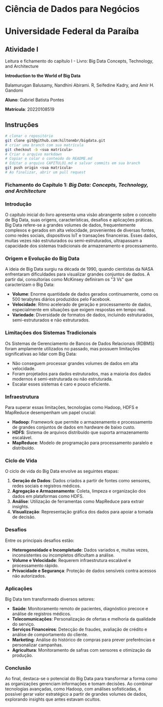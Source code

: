 # Ciência de Dados para Negócios

# Universidade Federal da Paraíba

## Atividade I

Leitura e fichamento do capítulo I - Livro: Big Data
Concepts, Technology, and Architecture

**Introduction to the World of Big Data**

Balamurugan Balusamy, Nandhini Abirami. R, Seifedine Kadry, and Amir H. Gandomi

**Aluno**: Gabriel Batista Pontes

**Matrícula**: 20220108519

## Instruções

```bash
# clonar o repositório
git clone git@github.com:hiltonmbr/bigdata.git
# criar uma branch com sua matrícula
git checkout -b <sua matrícula>
# Criar o arquivo markdown 
# Copiar e colar o conteúdo do README.md
# Editar o arquivo CAPITULO1.md e salvar commits em sua branch
git push origin <sua matrícula>
# Ao finalizar, abrir um pull request
```


### Fichamento do Capítulo 1: *Big Data: Concepts, Technology, and Architecture*

### Introdução 

O capítulo inicial do livro apresenta uma visão abrangente sobre o conceito de Big Data, suas origens, características, desafios e aplicações práticas. Big Data refere-se a grandes volumes de dados, frequentemente complexos e gerados em alta velocidade, provenientes de diversas fontes, como redes sociais, dispositivos IoT e transações financeiras. Esses dados, muitas vezes não estruturados ou semi-estruturados, ultrapassam a capacidade dos sistemas tradicionais de armazenamento e processamento.

### Origem e Evolução do Big Data

A ideia de Big Data surgiu na década de 1990, quando cientistas da NASA enfrentaram dificuldades para visualizar grandes conjuntos de dados. A partir daí, consultorias como McKinsey definiram os "3 Vs" que caracterizam o Big Data:

- **Volume**: Enorme quantidade de dados gerados continuamente, como os 500 terabytes diários produzidos pelo Facebook.
- **Velocidade**: Ritmo acelerado de geração e processamento de dados, especialmente em situações que exigem respostas em tempo real.
- **Variedade**: Diversidade de formatos de dados, incluindo estruturados, semi-estruturados e não estruturados.

### Limitações dos Sistemas Tradicionais

Os Sistemas de Gerenciamento de Bancos de Dados Relacionais (RDBMS) foram amplamente utilizados no passado, mas possuem limitações significativas ao lidar com Big Data:

- Não conseguem processar grandes volumes de dados em alta velocidade.
- Foram projetados para dados estruturados, mas a maioria dos dados modernos é semi-estruturada ou não estruturada.
- Escalar esses sistemas é caro e pouco eficiente.

### Infraestrutura

Para superar essas limitações, tecnologias como Hadoop, HDFS e MapReduce desempenham um papel crucial:

- **Hadoop**: Framework que permite o armazenamento e processamento de grandes conjuntos de dados em hardware de baixo custo.
- **HDFS**: Sistema de arquivos distribuído que suporta armazenamento escalável.
- **MapReduce**: Modelo de programação para processamento paralelo e distribuído.

### Ciclo de Vida

O ciclo de vida do Big Data envolve as seguintes etapas:

1. **Geração de Dados**: Dados criados a partir de fontes como sensores, redes sociais e registros médicos.
2. **Agregação e Armazenamento**: Coleta, limpeza e organização dos dados em plataformas como HDFS.
3. **Análise**: Utilização de ferramentas como MapReduce para extrair insights.
4. **Visualização**: Representação gráfica dos dados para apoiar a tomada de decisão.

### Desafios

Entre os principais desafios estão:

- **Heterogeneidade e Incompletude**: Dados variados e, muitas vezes, inconsistentes ou incompletos dificultam a análise.
- **Volume e Velocidade**: Requerem infraestrutura escalável e processamento rápido.
- **Privacidade e Segurança**: Proteção de dados sensíveis contra acessos não autorizados.

### Aplicações

Big Data tem transformado diversos setores:

- **Saúde**: Monitoramento remoto de pacientes, diagnóstico precoce e análise de registros médicos.
- **Telecomunicações**: Personalização de ofertas e melhoria da qualidade do serviço.
- **Serviços Financeiros**: Detecção de fraudes, avaliação de crédito e análise de comportamento do cliente.
- **Marketing**: Análise do histórico de compras para prever preferências e personalizar campanhas.
- **Agricultura**: Monitoramento de safras com sensores e otimização da produção.

### Conclusão

Ao final, destaca-se o potencial do Big Data para transformar a forma como as organizações gerenciam informações e tomam decisões. Ao combinar tecnologias avançadas, como Hadoop, com análises sofisticadas, é possível gerar valor estratégico a partir de grandes volumes de dados, explorando insights que antes estavam ocultos.